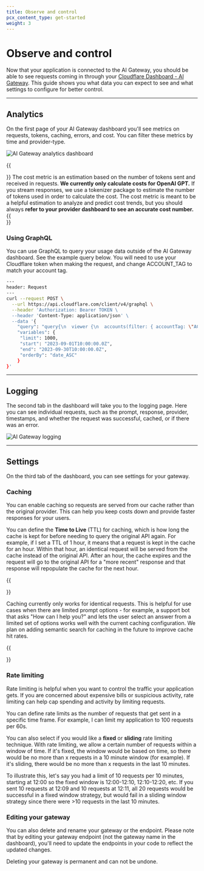 ```yaml
---
title: Observe and control
pcx_content_type: get-started
weight: 3
---
```


# Observe and control

Now that your application is connected to the AI Gateway, you should be able to see requests coming in through your [Cloudflare Dashboard - AI Gateway](https://dash.cloudflare.com/?to=/:account/ai/ai-gateway/general). This guide shows you what data you can expect to see and what settings to configure for better control.

---

## Analytics
On the first page of your AI Gateway dashboard you'll see metrics on requests, tokens, caching, errors, and cost. You can filter these metrics by time and provider-type.

![AI Gateway analytics dashboard](images/ai-gateway/analytics.png)

{{<Aside type="note">}}
The cost metric is an estimation based on the number of tokens sent and received in requests. **We currently only calculate costs for OpenAI GPT.** If you stream responses, we use a tokenizer package to estimate the number of tokens used in order to calculate the cost. The cost metric is meant to be a helpful estimation to analyze and predict cost trends, but you should always **refer to your provider dashboard to see an accurate cost number.**
{{</Aside>}}

### Using GraphQL
You can use GraphQL to query your usage data outside of the AI Gateway dashboard. See the example query below. You will need to use your Cloudflare token when making the request, and change ACCOUNT_TAG to match your account tag.

```bash
---
header: Request
---
curl --request POST \
  --url https://api.cloudflare.com/client/v4/graphql \
  --header 'Authorization: Bearer TOKEN \
  --header 'Content-Type: application/json' \
  --data '{
    "query": "query{\n  viewer {\n	accounts(filter: { accountTag: \"ACCOUNT_TAG\" }) {\n	requests: aiGatewayRequestsAdaptiveGroups(\n    	limit: $limit\n    	filter: { datetimeHour_geq: $start, datetimeHour_leq: $end }\n    	orderBy: [datetimeMinute_ASC]\n  	) {\n    	count,\n    	dimensions {\n        	model,\n        	provider,\n        	gateway,\n        	ts: datetimeMinute\n    	}\n    	\n  	}\n    	\n	}\n  }\n}",
    "variables": {
   	 "limit": 1000,
   	 "start": "2023-09-01T10:00:00.0Z",
   	 "end": "2023-09-30T10:00:00.0Z",
   	 "orderBy": "date_ASC"
    }
}'
```

---

## Logging
The second tab in the dashboard will take you to the logging page. Here you can see individual requests, such as the prompt, response, provider, timestamps, and whether the request was successful, cached, or if there was an error.

![AI Gateway logging ](images/ai-gateway/Logs.png)

---

## Settings
On the third tab of the dashboard, you can see settings for your gateway.

### Caching
You can enable caching so requests are served from our cache rather than the original provider. This can help you keep costs down and provide faster responses for your users.

You can define the **Time to Live** (TTL) for caching, which is how long the cache is kept for before needing to query the original API again. For example, if I set a TTL of 1 hour, it means that a request is kept in the cache for an hour. Within that hour, an identical request will be served from the cache instead of the original API. After an hour, the cache expires and the request will go to the original API for a "more recent" response and that response will repopulate the cache for the next hour.

{{<Aside type="note">}}

Caching currently only works for identical requests. This is helpful for use cases when there are limited prompt options - for example, a support bot that asks "How can I help you?" and lets the user select an answer from a limited set of options works well with the current caching configuration.
We plan on adding semantic search for caching in the future to improve cache hit rates.

{{</Aside>}}

### Rate limiting
Rate limiting is helpful when you want to control the traffic your application gets. If you are concerned about expensive bills or suspicious activity, rate limiting can help cap spending and activity by limiting requests.

You can define rate limits as the number of requests that get sent in a specific time frame. For example, I can limit my application to 100 requests per 60s.

You can also select if you would like a **fixed** or **sliding** rate limiting technique. With rate limiting, we allow a certain number of requests within a window of time. If it's fixed, the window would be based on time, so there would be no more than x requests in a 10 minute window (for example). If it's sliding, there would be no more than x requests in the last 10 minutes. 

To illustrate this, let's say you had a limit of 10 requests per 10 minutes, starting at 12:00 so the fixed window is 12:00-12:10, 12:10-12:20, etc. If you sent 10 requests at 12:09 and 10 requests at 12:11, all 20 requests would be successful in a fixed window strategy, but would fail in a sliding window strategy since there were >10 requests in the last 10 minutes.

### Editing your gateway
You can also delete and rename your gateway or the endpoint. Please note that by editing your gateway endpoint (not the gateway name in the dashboard), you'll need to update the endpoints in your code to reflect the updated changes.

Deleting your gateway is permanent and can not be undone.
